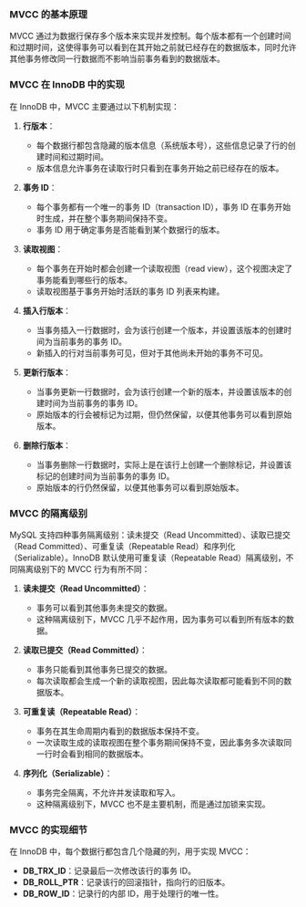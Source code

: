 ### MVCC 的基本原理

MVCC 通过为数据行保存多个版本来实现并发控制。每个版本都有一个创建时间和过期时间，这使得事务可以看到在其开始之前就已经存在的数据版本，同时允许其他事务修改同一行数据而不影响当前事务看到的数据版本。

### MVCC 在 InnoDB 中的实现

在 InnoDB 中，MVCC 主要通过以下机制实现：

1. **行版本**：
    
    - 每个数据行都包含隐藏的版本信息（系统版本号），这些信息记录了行的创建时间和过期时间。
    - 版本信息允许事务在读取行时只看到在事务开始之前已经存在的版本。
2. **事务 ID**：
    
    - 每个事务都有一个唯一的事务 ID（transaction ID），事务 ID 在事务开始时生成，并在整个事务期间保持不变。
    - 事务 ID 用于确定事务是否能看到某个数据行的版本。
3. **读取视图**：
    
    - 每个事务在开始时都会创建一个读取视图（read view），这个视图决定了事务能看到哪些行的版本。
    - 读取视图基于事务开始时活跃的事务 ID 列表来构建。
4. **插入行版本**：
    
    - 当事务插入一行数据时，会为该行创建一个版本，并设置该版本的创建时间为当前事务的事务 ID。
    - 新插入的行对当前事务可见，但对于其他尚未开始的事务不可见。
5. **更新行版本**：
    
    - 当事务更新一行数据时，会为该行创建一个新的版本，并设置该版本的创建时间为当前事务的事务 ID。
    - 原始版本的行会被标记为过期，但仍然保留，以便其他事务可以看到原始版本。
6. **删除行版本**：
    
    - 当事务删除一行数据时，实际上是在该行上创建一个删除标记，并设置该标记的创建时间为当前事务的事务 ID。
    - 原始版本的行仍然保留，以便其他事务可以看到原始版本。

### MVCC 的隔离级别

MySQL 支持四种事务隔离级别：读未提交（Read Uncommitted）、读取已提交（Read Committed）、可重复读（Repeatable Read）和序列化（Serializable）。InnoDB 默认使用可重复读（Repeatable Read）隔离级别，不同隔离级别下的 MVCC 行为有所不同：

1. **读未提交（Read Uncommitted）**：
    
    - 事务可以看到其他事务未提交的数据。
    - 这种隔离级别下，MVCC 几乎不起作用，因为事务可以看到所有版本的数据。
2. **读取已提交（Read Committed）**：
    
    - 事务只能看到其他事务已提交的数据。
    - 每次读取都会生成一个新的读取视图，因此每次读取都可能看到不同的数据版本。
3. **可重复读（Repeatable Read）**：
    
    - 事务在其生命周期内看到的数据版本保持不变。
    - 一次读取生成的读取视图在整个事务期间保持不变，因此事务多次读取同一行时会看到相同的数据版本。
4. **序列化（Serializable）**：
    
    - 事务完全隔离，不允许并发读取和写入。
    - 这种隔离级别下，MVCC 也不是主要机制，而是通过加锁来实现。

### MVCC 的实现细节

在 InnoDB 中，每个数据行都包含几个隐藏的列，用于实现 MVCC：

- **DB_TRX_ID**：记录最后一次修改该行的事务 ID。
- **DB_ROLL_PTR**：记录该行的回滚指针，指向行的旧版本。
- **DB_ROW_ID**：记录行的内部 ID，用于处理行的唯一性。